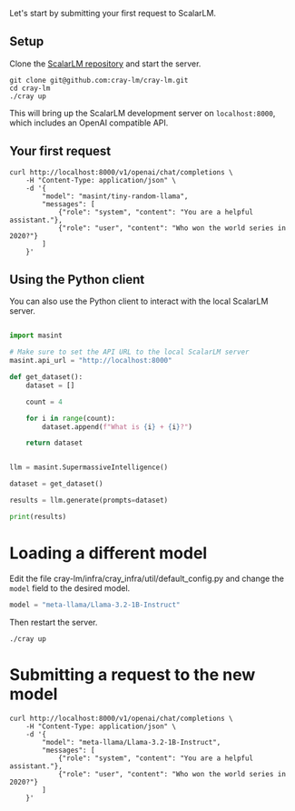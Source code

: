 Let's start by submitting your first request to ScalarLM.

## Setup

Clone the [ScalarLM repository](https://github.com/cray-lm/cray-lm) and start the server.

```
git clone git@github.com:cray-lm/cray-lm.git
cd cray-lm
./cray up
```

This will bring up the ScalarLM development server on `localhost:8000`, which includes an OpenAI compatible API.

## Your first request

```console
curl http://localhost:8000/v1/openai/chat/completions \
    -H "Content-Type: application/json" \
    -d '{
        "model": "masint/tiny-random-llama",
        "messages": [
            {"role": "system", "content": "You are a helpful assistant."},
            {"role": "user", "content": "Who won the world series in 2020?"}
        ]
    }'
```

## Using the Python client

You can also use the Python client to interact with the local ScalarLM server.

```python

import masint

# Make sure to set the API URL to the local ScalarLM server
masint.api_url = "http://localhost:8000"

def get_dataset():
    dataset = []

    count = 4

    for i in range(count):
        dataset.append(f"What is {i} + {i}?")

    return dataset


llm = masint.SupermassiveIntelligence()

dataset = get_dataset()

results = llm.generate(prompts=dataset)

print(results)
```

# Loading a different model

Edit the file cray-lm/infra/cray_infra/util/default_config.py and change the `model` field to the desired model.

```python
model = "meta-llama/Llama-3.2-1B-Instruct"
```

Then restart the server.

```console
./cray up
```

# Submitting a request to the new model

```console
curl http://localhost:8000/v1/openai/chat/completions \
    -H "Content-Type: application/json" \
    -d '{
        "model": "meta-llama/Llama-3.2-1B-Instruct",
        "messages": [
            {"role": "system", "content": "You are a helpful assistant."},
            {"role": "user", "content": "Who won the world series in 2020?"}
        ]
    }'
```


